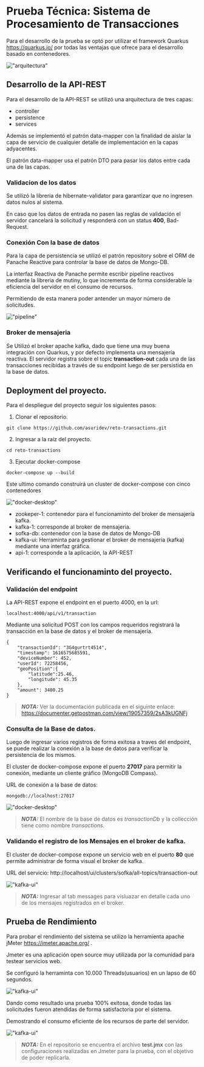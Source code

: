 # Prueba Técnica: Sistema de Procesamiento de Transacciones

Para el desarrollo de la prueba se optó por utilizar el framework Quarkus https://quarkus.io/ por todas las ventajas que ofrece para el desarrollo basado en contenedores.

!["arquitectura"](/assets/arquitectura.svg)


## Desarrollo de la API-REST
Para el desarrollo de la API-REST se utilizó una arquitectura de tres capas:
- controller
- persistence
- services

Además se implementó el patrón data-mapper con la finalidad de aislar la capa de servicio de cualquier detalle de implementación en la capas adyacentes.

El patrón data-mapper usa el patrón DTO para pasar los datos entre cada una de las capas.

### Validacion de los datos
Se utilizó la libreria de hibernate-validator para garantizar que no ingresen datos nulos al sistema.

En caso que los datos de entrada no pasen las reglas de validación el servidor cancelará la solicitud y responderá con un status **400**, Bad-Request.

### Conexión Con la base de datos
Para la capa de persistencia se utilizó el patrón repository sobre el ORM de Panache Reactive
para controlar la base de datos de Mongo-DB.

La interfaz Reactiva de Panache permite escribir pipeline reactivos mediante la libreria de mutiny, lo que incrementa de 
forma considerable la eficiencia del servidor en el consumo de recursos.

Permitiendo de esta manera poder antender un mayor número de solicitudes.

!["pipeline"](/assets/pipeline-panache.png)

### Broker de mensajeria
Se Utilizó el broker apache kafka, dado que tiene una muy buena integración con Quarkus, y por defecto implementa una 
mensajería reactiva.
El servidor registra sobre el topic **transaction-out** cada una de las transacciones recibidas a través de su endpoint
luego de ser persistida en la base de datos.
 
## Deployment del proyecto.
Para el despliegue del proyecto seguir los siguientes pasos:

1. Clonar el repositorio.

```shell script
git clone https://github.com/asuridev/reto-transactions.git
```
2. Ingresar a la raíz del proyecto.

```shell script
cd reto-transactions
```
3. Ejecutar docker-compose

```shell script
docker-compose up --build
```
Este ultimo comando construirá un cluster de docker-compose con cinco contenedores

!["docker-desktop"](/assets/compose.png)

- zookeper-1:  contenedor para el funcionaminto del broker de mensajería kafka.
- kafka-1: corresponde al broker de mensajeria.
- sofka-db: contenedor con la base de datos de Mongo-DB
- kafka-ui: Herraminta para gestionar el broker de mensajería (kafka) mediante una interfaz gráfica.
- api-1: corresponde a la aplicación, la API-REST 

## Verificando el funcionaminto del proyecto.

### Validación del endpoint
La API-REST expone el endpoint en el puerto 4000, en la url:

```
localhost:4000/api/v1/transaction
```

Mediante una solicitud POST con los campos requeridos registrará la transacción en la base de datos y el broker de mensajería.
```
{
    "transactionId": "3G4gurtrt4514",
    "timestamp": 1616575685591,
    "deviceNumber": 452,
    "userId": 72258456,
    "geoPosition":{ 
        "latitude":25.46,
        "longitude": 45.35
    },
    "amount": 3400.25
}
```

> **_NOTA:_**  Ver la documentación publicada en el siguinte enlace: https://documenter.getpostman.com/view/19057359/2sA3kUGNFj

### Consulta de la Base de datos.
Luego de ingresar varios registros de forma exitosa a traves del endpoint, se puede realizar la conexión a la base de datos para verificar la persistencia de los mismos.

El cluster de docker-compose expone el puerto **27017** para permitir la conexión, mediante un cliente gráfico (MongoDB Compass).

URL de conexión a la base de datos:

```
mongodb://localhost:27017
```
!["docker-desktop"](/assets/compass.png)

> **_NOTA:_** El nombre de la base de datos es _transactionDb_ y la collección tiene como nombre _transactions_.

### Validando el registro de los Mensajes en el broker de kafka.
El cluster de docker-compose expone un servicio web en el puerto **80** que permite administrar de forma visual el broker de kafka.

URL del servicio: http://localhost/ui/clusters/sofka/all-topics/transaction-out

!["kafka-ui"](/assets/kafka-ui.png)

> **_NOTA:_**  Ingresar al tab messages para visluazar en detalle cada uno de los mensajes registrados en el broker.

## Prueba de Rendimiento
Para probar el rendimiento del sistema se utilizo la herramienta apache jMeter https://jmeter.apache.org/ .

Jmeter es una aplicación open source muy utilizada por la comunidad para testear servicios web.

Se configuró la herraminta con 10.000 Threads(usuarios) en un lapso de 60 segundos.

!["kafka-ui"](/assets/test2.png)

Dando como resultado una prueba 100% exitosa, donde  todas las solicitudes fueron atendidas de forma satisfactoria por el sistema.

Demostrando el consumo eficiente de los recursos de parte del servidor.

!["kafka-ui"](/assets/test1.png)

> **_NOTA:_** En el repositorio se encuentra el archivo **test.jmx** con las configuraciones realizadas en Jmeter para la prueba, con el objetivo de poder replicarla.
